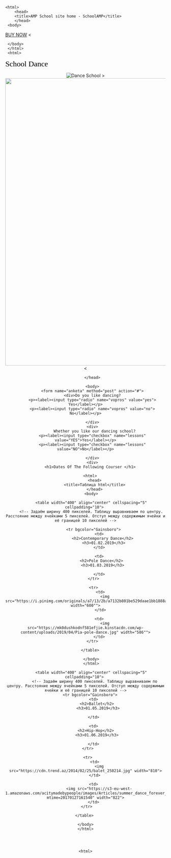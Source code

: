 <!DOCTYPE html>
<html lang="en">
<head>
    <meta charset="UTF-8">
    <meta name="viewport" content="width=>, initial-scale=1.0">
    

    <html>
        <head>
        <title>AMP School site home - SchoolAMP</title>
        </head>
     <body>
    
        
</list>  
</span>
<a href="https://secure.avangate.com/order/checkout.php?PRODS=4664963&QTY=1&REF=1159577&CART=1&CARD=2&CLEAN_CART=ALL&DESIGN_TYPE=2&SHORT_FORM=1&INFO4664963=SchoolAMP&PRICES4664963[USD]=49.00&PHASH=84798f73e1be62a832cb38634a5ffed6&_ga=2.203785174.798745394.1582565382-amp-3uSIq21pBMErhIMmVUc5nw"  >BUY NOW</a>   
<

</div>
</body>

</html>

     </body>
     </html>
     <html>
   <head>
   <title>Тег font в html</title>
   </head>
<body>

<font face="Tahoma" size=5 color="BLACK">School Dance</font>

</body>
   

<div style="width:100%;text-align:center">
<img src="https://img-s1.onedio.com/id-5a6f4c2cb7c754dd11db52d0/rev-0/raw/s-46c672906690123cf3b3d6527d87107b3c13c95b.jpg"title ="Dance School" > >
<html>
   <img src="https://www.marbelladanceschool.com/wp-content/uploads/revslider/home-1/h1-slider1-backgroound-img.jpg" width="900"  >
   <<!DOCTYPE html>
   <html>
     <head>

    
           
          </head>
          
          <body>
          <form name="anketa" method="post" action="#">
          <div>Do you like dancing?
          <p><label><input type="radio" name="vopros" value="yes"> Yes</label></p>
          <p><label><input type="radio" name="vopros" value="no"> No</label></p>
          
          </div>
          <div>
            Whether you like our dancing school?
          <p><label><input type="checkbox" name="lessons" value="YES">Yes</label></p>
          <p><label><input type="checkbox" name="lessons" value="NO">No</label></p>
          
          </div>
          <div>
        <h1>Dates Of The Following Courser </h1>
        
        <html>
            <head>
            <title>Таблица html</title>
            </head>
         <body>
         
         <table width="400" align="center" cellspacing="5" cellpadding="10"> 
         <!-- Задаём ширину 400 пикселей. Таблицу выравниваем по центру. Расстояние между ячейками 5 пикселей. Отступ между содержимым ячейки и её границей 10 пикселей -->
         
            <tr bgcolor="Gainsboro"> 
                 <td> 
                    <h2>Contemporary Dance</h2> 
                    <h3>01.02.2019</h3>
                 </td> 
         
                 <td> 
                   <h2>Pole Dance</h2> 
                   <h3>01.03.2019</h3>

                 </td> 
            </tr> 
         
            <tr> 
                 <td>
                     <img src="https://i.pinimg.com/originals/a7/13/2b/a7132b801be529daae1bb1888aa8e989.jpg" width="600"">
                 </td>
         
                 <td> 
                     <img src="https://mk0dushkodnf581efjie.kinstacdn.com/wp-content/uploads/2019/04/Pia-pole-dance.jpg" width="586"">
                 </td> 
            </tr>  
         
         </table> 
         
         </body>
         </html>
          
         <table width="400" align="center" cellspacing="5" cellpadding="10"> 
            <!-- Задаём ширину 400 пикселей. Таблицу выравниваем по центру. Расстояние между ячейками 5 пикселей. Отступ между содержимым ячейки и её границей 10 пикселей -->
         <tr bgcolor="Gainsboro"> 
            <td> 
               <h2>Ballet</h2> 
               <h3>01.05.2019</h3>

            </td> 
    
            <td> 
              <h2>Hip-Hop</h2> 
              <h3>01.06.2019</h3>

            </td> 
       </tr> 
    
       <tr> 
            <td>
                <img src="https://cdn.trend.az/2014/02/25/balet_250214.jpg" width="810">
            </td>
    
            <td> 
                <img src="https://s3-eu-west-1.amazonaws.com/acitymadebypeople/images/Articles/summer_dance_forever_photo_sasha_box_10.jpg?mtime=20170127161540" width="822">
            </td> 
       </tr>  
    
    </table> 
    
    </body>
    </html>




    <html>
<head>
<title>Фоновое изображение</title>
</head>
<body background="https://pbs.twimg.com/profile_banners/549931110/1404755802">


</body>
</html>
